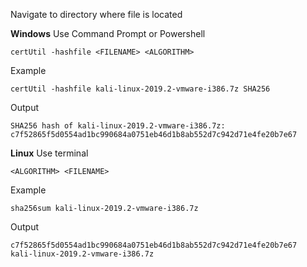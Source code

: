 Navigate to directory where file is located

**Windows**
Use Command Prompt or Powershell
```
certUtil -hashfile <FILENAME> <ALGORITHM>
```

Example
```
certUtil -hashfile kali-linux-2019.2-vmware-i386.7z SHA256
```

Output
```
SHA256 hash of kali-linux-2019.2-vmware-i386.7z:
c7f52865f5d0554ad1bc990684a0751eb46d1b8ab552d7c942d71e4fe20b7e67
```

**Linux**
Use terminal
```
<ALGORITHM> <FILENAME>
```

Example
```
sha256sum kali-linux-2019.2-vmware-i386.7z
```

Output
```
c7f52865f5d0554ad1bc990684a0751eb46d1b8ab552d7c942d71e4fe20b7e67  kali-linux-2019.2-vmware-i386.7z
```
